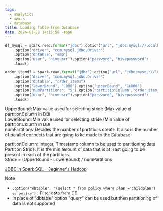 ```yaml
---
tags:
  - analytics
  - spark
  - database
title: Loading Table from Database
date: 2024-01-28 14:15:56 -0600
---
```


````python
df_mysql = spark.read.format("jdbc").option("url", "jdbc:mysql://localhost:3306/sqoopdb")
	.option("driver", "com.mysql.jdbc.Driver")
	.option("dbtable", "emp")
	.option("user", "hiveuser").option("password", "hivepassword")
	.load()

order_itemdf = spark.read.format("jdbc").option("url", "jdbc:mysql://localhost:3306/retail?useSSL=false")
	.option("driver", "com.mysql.jdbc.Driver")
	.option("dbtable", "order_items")
	.option("lowerBound", "1000").option("upperBound", "10000")
	.option("numPartitions", "5").option("partitionColumn","order_item_id")
	.option("user", "hiveuser").option("password", "hivepassword")
	.load()
````

UpperBound: Max value used for selecting stride (Max value of partitionColumn in DB)  
LowerBound: Min value used for selecting stride (Min value of partitionColumn in DB)  
numPartitions: Decides the number of partitions create. It also is the number of parallel connects that are going to be made to the Database

partitionColumn: Integer, Timestamp column to be used to partitioning data  
Partition Stride: It is the min amount of data that is at least going to be present in each of the partitions.  
Stride = (UpperBound - LowerBound) / numPartitions

[JDBC in Spark SQL – Beginner's Hadoop](http://beginnershadoop.com/2018/11/17/jdbc-in-spark-sql/)

 > [!NOTE]
 > * `.option("dbtable", "(select * from policy where plan ='childplan') as policy")` : Filter data from DB
 > * In place of "dbtable" option "query" can be used but then partitioning of data is not supported
 